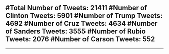 #Total Number of Tweets: 21411 
#Number of Clinton Tweets: 5901
#Number of Trump Tweets: 4692
#Number of Cruz Tweets: 4634
#Number of Sanders Tweets: 3555
#Number of Rubio Tweets: 2076
#Number of Carson Tweets: 552
---
---
